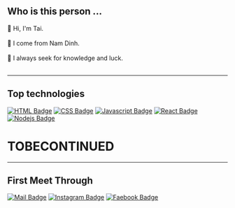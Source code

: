 <h2>Who is this person ...</h2>

👋 Hi, I'm Tai. <br><br>
💁 I come from Nam Dinh. <br><br>
🌱 I always seek for knowledge and luck.<br><br>

---
## **Top technologies**

[![HTML Badge](https://img.shields.io/badge/-HTML-E34F26?style=for-the-badge&labelColor=black&logo=html5&logoColor=E34F26)](#)
[![CSS Badge](https://img.shields.io/badge/-CSS-1572b6?style=for-the-badge&labelColor=black&logo=css3&logoColor=1572b6)](#) 
[![Javascript Badge](https://img.shields.io/badge/-Javascript-F0DB4F?style=for-the-badge&labelColor=black&logo=javascript&logoColor=F0DB4F)](#) 
[![React Badge](https://img.shields.io/badge/-React-61DBFB?style=for-the-badge&labelColor=black&logo=react&logoColor=61DBFB)](#) 
[![Nodejs Badge](https://img.shields.io/badge/-Nodejs-3C873A?style=for-the-badge&labelColor=black&logo=node.js&logoColor=3C873A)](#) 

# TOBECONTINUED

---

## **First Meet Through**
[![Mail Badge](https://img.shields.io/badge/-DinhVanTai-c0392b?style=flat&labelColor=c0392b&logo=gmail&logoColor=white)](mailto:taidvph20044@gmail.com) [![Instagram Badge](https://img.shields.io/badge/-@tranphung625-e84393?style=flat&labelColor=e84393&logo=instagram&logoColor=white)](https://instagram.com/tranphung625)  [![Faebook Badge](https://img.shields.io/badge/-TranPhung-blue?style=flat&labelColor=blue&logo=facebook&logoColor=white)](facebook.com/taidvph20044)
